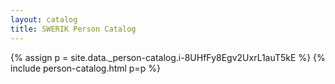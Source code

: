 ```yaml
---
layout: catalog
title: SWERIK Person Catalog
---
```

{% assign p = site.data._person-catalog.i-8UHfFy8Egv2UxrL1auT5kE %}
{% include person-catalog.html p=p %}

